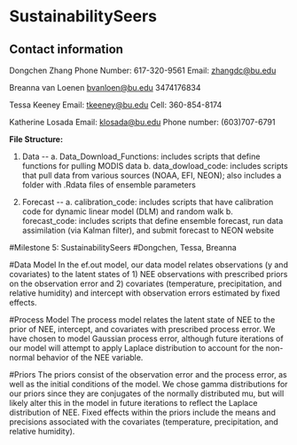 # SustainabilitySeers

## Contact information

Dongchen Zhang
Phone Number: 617-320-9561
Email: zhangdc@bu.edu

Breanna van Loenen
bvanloen@bu.edu
3474176834

Tessa Keeney
Email: tkeeney@bu.edu 
Cell: 360-854-8174

Katherine Losada
Email: klosada@bu.edu
Phone number: (603)707-6791

**File Structure:**
1. Data --
  a. Data_Download_Functions: includes scripts that define functions for pulling MODIS data
  b. data_dowload_code: includes scripts that pull data from various sources (NOAA, EFI, NEON); also includes a folder with .Rdata files of ensemble parameters
  
2. Forecast --
  a. calibration_code: includes scripts that have calibration code for dynamic linear model (DLM) and random walk
  b. forecast_code: includes scripts that define ensemble forecast, run data assimilation (via Kalman filter), and submit forecast to NEON website


#Milestone 5: SustainabilitySeers
#Dongchen, Tessa, Breanna


#Data Model
In the ef.out model, our data model relates observations (y and covariates) to the latent states of 1) NEE observations with prescribed priors on the observation error and 2) covariates (temperature, precipitation, and relative humidity) and intercept with observation errors estimated by fixed effects.

#Process Model 
The process model relates the latent state of NEE to the prior of NEE, intercept, and covariates with prescribed process error. We have chosen to model Gaussian process error, although future iterations of our model will attempt to apply Laplace distribution to account for the non-normal behavior of the NEE variable. 

#Priors 
The priors consist of the observation error and the process error, as well as the initial conditions of the model. We chose gamma distributions for our priors since they are conjugates of the normally distributed mu, but will likely alter this in the model in future iterations to reflect the Laplace distribution of NEE. Fixed effects within the priors include the means and precisions associated with the covariates (temperature, precipitation, and relative humidity). 

